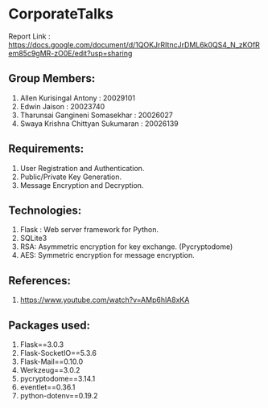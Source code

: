 # CorporateTalks

Report Link : https://docs.google.com/document/d/1QOKJrRItncJrDML6k0QS4_N_zKOfRem85c9gMR-zO0E/edit?usp=sharing

## Group Members:
1. Allen Kurisingal Antony : 20029101
2. Edwin Jaison : 20023740
3. Tharunsai Gangineni Somasekhar : 20026027
4. Swaya Krishna Chittyan Sukumaran : 20026139

## Requirements:
1. User Registration and Authentication.
2. Public/Private Key Generation.
3. Message Encryption and Decryption.

## Technologies:
1. Flask : Web server framework for Python.
2. SQLite3
3. RSA: Asymmetric encryption for key exchange. (Pycryptodome)
4. AES: Symmetric encryption for message encryption.

## References:
1. https://www.youtube.com/watch?v=AMp6hlA8xKA

## Packages used:
1. Flask==3.0.3
2. Flask-SocketIO==5.3.6
3. Flask-Mail==0.10.0
4. Werkzeug==3.0.2
5. pycryptodome==3.14.1
6. eventlet==0.36.1
7. python-dotenv==0.19.2